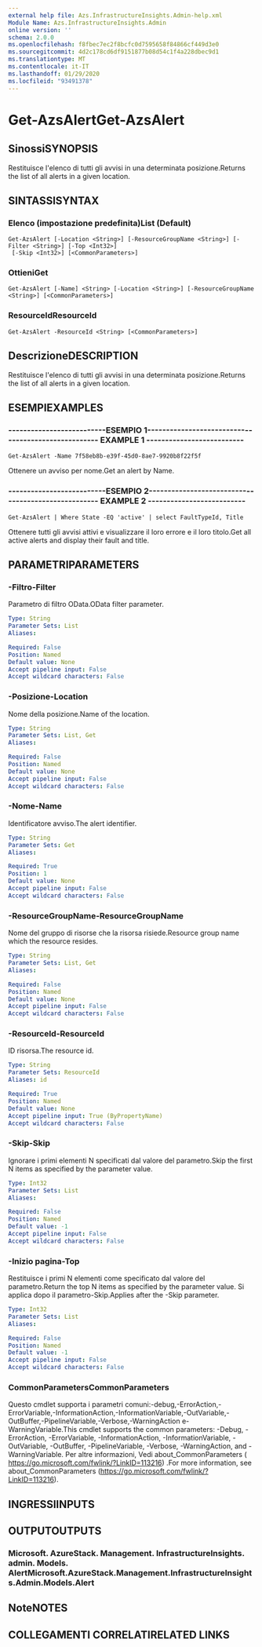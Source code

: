 ```yaml
---
external help file: Azs.InfrastructureInsights.Admin-help.xml
Module Name: Azs.InfrastructureInsights.Admin
online version: ''
schema: 2.0.0
ms.openlocfilehash: f8fbec7ec2f8bcfc0d7595658f84866cf449d3e0
ms.sourcegitcommit: 4d2c178cd6df9151877b08d54c1f4a228dbec9d1
ms.translationtype: MT
ms.contentlocale: it-IT
ms.lasthandoff: 01/29/2020
ms.locfileid: "93491378"
---
```

# <span data-ttu-id="7bea1-101">Get-AzsAlert</span><span class="sxs-lookup"><span data-stu-id="7bea1-101">Get-AzsAlert</span></span>

## <span data-ttu-id="7bea1-102">Sinossi</span><span class="sxs-lookup"><span data-stu-id="7bea1-102">SYNOPSIS</span></span>
<span data-ttu-id="7bea1-103">Restituisce l'elenco di tutti gli avvisi in una determinata posizione.</span><span class="sxs-lookup"><span data-stu-id="7bea1-103">Returns the list of all alerts in a given location.</span></span>

## <span data-ttu-id="7bea1-104">SINTASSI</span><span class="sxs-lookup"><span data-stu-id="7bea1-104">SYNTAX</span></span>

### <span data-ttu-id="7bea1-105">Elenco (impostazione predefinita)</span><span class="sxs-lookup"><span data-stu-id="7bea1-105">List (Default)</span></span>
```
Get-AzsAlert [-Location <String>] [-ResourceGroupName <String>] [-Filter <String>] [-Top <Int32>]
 [-Skip <Int32>] [<CommonParameters>]
```

### <span data-ttu-id="7bea1-106">Ottieni</span><span class="sxs-lookup"><span data-stu-id="7bea1-106">Get</span></span>
```
Get-AzsAlert [-Name] <String> [-Location <String>] [-ResourceGroupName <String>] [<CommonParameters>]
```

### <span data-ttu-id="7bea1-107">ResourceId</span><span class="sxs-lookup"><span data-stu-id="7bea1-107">ResourceId</span></span>
```
Get-AzsAlert -ResourceId <String> [<CommonParameters>]
```

## <span data-ttu-id="7bea1-108">Descrizione</span><span class="sxs-lookup"><span data-stu-id="7bea1-108">DESCRIPTION</span></span>
<span data-ttu-id="7bea1-109">Restituisce l'elenco di tutti gli avvisi in una determinata posizione.</span><span class="sxs-lookup"><span data-stu-id="7bea1-109">Returns the list of all alerts in a given location.</span></span>

## <span data-ttu-id="7bea1-110">ESEMPI</span><span class="sxs-lookup"><span data-stu-id="7bea1-110">EXAMPLES</span></span>

### <span data-ttu-id="7bea1-111">--------------------------ESEMPIO 1--------------------------</span><span class="sxs-lookup"><span data-stu-id="7bea1-111">-------------------------- EXAMPLE 1 --------------------------</span></span>
```
Get-AzsAlert -Name 7f58eb8b-e39f-45d0-8ae7-9920b8f22f5f
```

<span data-ttu-id="7bea1-112">Ottenere un avviso per nome.</span><span class="sxs-lookup"><span data-stu-id="7bea1-112">Get an alert by Name.</span></span>

### <span data-ttu-id="7bea1-113">--------------------------ESEMPIO 2--------------------------</span><span class="sxs-lookup"><span data-stu-id="7bea1-113">-------------------------- EXAMPLE 2 --------------------------</span></span>
```
Get-AzsAlert | Where State -EQ 'active' | select FaultTypeId, Title
```

<span data-ttu-id="7bea1-114">Ottenere tutti gli avvisi attivi e visualizzare il loro errore e il loro titolo.</span><span class="sxs-lookup"><span data-stu-id="7bea1-114">Get all active alerts and display their fault and title.</span></span>

## <span data-ttu-id="7bea1-115">PARAMETRI</span><span class="sxs-lookup"><span data-stu-id="7bea1-115">PARAMETERS</span></span>

### <span data-ttu-id="7bea1-116">-Filtro</span><span class="sxs-lookup"><span data-stu-id="7bea1-116">-Filter</span></span>
<span data-ttu-id="7bea1-117">Parametro di filtro OData.</span><span class="sxs-lookup"><span data-stu-id="7bea1-117">OData filter parameter.</span></span>

```yaml
Type: String
Parameter Sets: List
Aliases: 

Required: False
Position: Named
Default value: None
Accept pipeline input: False
Accept wildcard characters: False
```

### <span data-ttu-id="7bea1-118">-Posizione</span><span class="sxs-lookup"><span data-stu-id="7bea1-118">-Location</span></span>
<span data-ttu-id="7bea1-119">Nome della posizione.</span><span class="sxs-lookup"><span data-stu-id="7bea1-119">Name of the location.</span></span>

```yaml
Type: String
Parameter Sets: List, Get
Aliases: 

Required: False
Position: Named
Default value: None
Accept pipeline input: False
Accept wildcard characters: False
```

### <span data-ttu-id="7bea1-120">-Nome</span><span class="sxs-lookup"><span data-stu-id="7bea1-120">-Name</span></span>
<span data-ttu-id="7bea1-121">Identificatore avviso.</span><span class="sxs-lookup"><span data-stu-id="7bea1-121">The alert identifier.</span></span>

```yaml
Type: String
Parameter Sets: Get
Aliases: 

Required: True
Position: 1
Default value: None
Accept pipeline input: False
Accept wildcard characters: False
```

### <span data-ttu-id="7bea1-122">-ResourceGroupName</span><span class="sxs-lookup"><span data-stu-id="7bea1-122">-ResourceGroupName</span></span>
<span data-ttu-id="7bea1-123">Nome del gruppo di risorse che la risorsa risiede.</span><span class="sxs-lookup"><span data-stu-id="7bea1-123">Resource group name which the resource resides.</span></span>

```yaml
Type: String
Parameter Sets: List, Get
Aliases: 

Required: False
Position: Named
Default value: None
Accept pipeline input: False
Accept wildcard characters: False
```

### <span data-ttu-id="7bea1-124">-ResourceId</span><span class="sxs-lookup"><span data-stu-id="7bea1-124">-ResourceId</span></span>
<span data-ttu-id="7bea1-125">ID risorsa.</span><span class="sxs-lookup"><span data-stu-id="7bea1-125">The resource id.</span></span>

```yaml
Type: String
Parameter Sets: ResourceId
Aliases: id

Required: True
Position: Named
Default value: None
Accept pipeline input: True (ByPropertyName)
Accept wildcard characters: False
```

### <span data-ttu-id="7bea1-126">-Skip</span><span class="sxs-lookup"><span data-stu-id="7bea1-126">-Skip</span></span>
<span data-ttu-id="7bea1-127">Ignorare i primi elementi N specificati dal valore del parametro.</span><span class="sxs-lookup"><span data-stu-id="7bea1-127">Skip the first N items as specified by the parameter value.</span></span>

```yaml
Type: Int32
Parameter Sets: List
Aliases: 

Required: False
Position: Named
Default value: -1
Accept pipeline input: False
Accept wildcard characters: False
```

### <span data-ttu-id="7bea1-128">-Inizio pagina</span><span class="sxs-lookup"><span data-stu-id="7bea1-128">-Top</span></span>
<span data-ttu-id="7bea1-129">Restituisce i primi N elementi come specificato dal valore del parametro.</span><span class="sxs-lookup"><span data-stu-id="7bea1-129">Return the top N items as specified by the parameter value.</span></span>
<span data-ttu-id="7bea1-130">Si applica dopo il parametro-Skip.</span><span class="sxs-lookup"><span data-stu-id="7bea1-130">Applies after the -Skip parameter.</span></span>

```yaml
Type: Int32
Parameter Sets: List
Aliases: 

Required: False
Position: Named
Default value: -1
Accept pipeline input: False
Accept wildcard characters: False
```

### <span data-ttu-id="7bea1-131">CommonParameters</span><span class="sxs-lookup"><span data-stu-id="7bea1-131">CommonParameters</span></span>
<span data-ttu-id="7bea1-132">Questo cmdlet supporta i parametri comuni:-debug,-ErrorAction,-ErrorVariable,-InformationAction,-InformationVariable,-OutVariable,-OutBuffer,-PipelineVariable,-Verbose,-WarningAction e-WarningVariable.</span><span class="sxs-lookup"><span data-stu-id="7bea1-132">This cmdlet supports the common parameters: -Debug, -ErrorAction, -ErrorVariable, -InformationAction, -InformationVariable, -OutVariable, -OutBuffer, -PipelineVariable, -Verbose, -WarningAction, and -WarningVariable.</span></span> <span data-ttu-id="7bea1-133">Per altre informazioni, Vedi about_CommonParameters ( https://go.microsoft.com/fwlink/?LinkID=113216) .</span><span class="sxs-lookup"><span data-stu-id="7bea1-133">For more information, see about_CommonParameters (https://go.microsoft.com/fwlink/?LinkID=113216).</span></span>

## <span data-ttu-id="7bea1-134">INGRESSI</span><span class="sxs-lookup"><span data-stu-id="7bea1-134">INPUTS</span></span>

## <span data-ttu-id="7bea1-135">OUTPUT</span><span class="sxs-lookup"><span data-stu-id="7bea1-135">OUTPUTS</span></span>

### <span data-ttu-id="7bea1-136">Microsoft. AzureStack. Management. InfrastructureInsights. admin. Models. Alert</span><span class="sxs-lookup"><span data-stu-id="7bea1-136">Microsoft.AzureStack.Management.InfrastructureInsights.Admin.Models.Alert</span></span>

## <span data-ttu-id="7bea1-137">Note</span><span class="sxs-lookup"><span data-stu-id="7bea1-137">NOTES</span></span>

## <span data-ttu-id="7bea1-138">COLLEGAMENTI CORRELATI</span><span class="sxs-lookup"><span data-stu-id="7bea1-138">RELATED LINKS</span></span>

